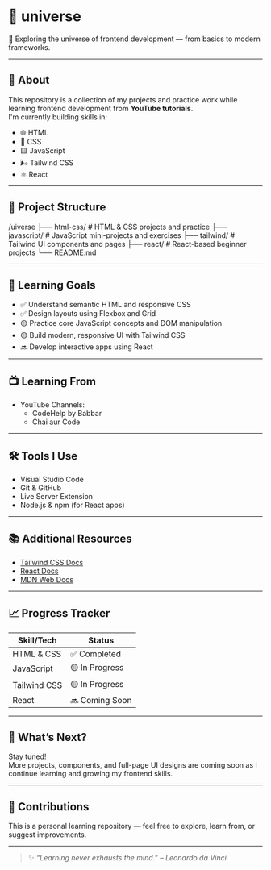 # 🌌 universe

🚀 Exploring the universe of frontend development — from basics to modern frameworks.

---

## 🧠 About

This repository is a collection of my projects and practice work while learning frontend development from **YouTube tutorials**.  
I'm currently building skills in:

- 🌐 HTML  
- 🎨 CSS  
- 🟨 JavaScript  
- 🌬️ Tailwind CSS  
- ⚛️ React

---

## 📁 Project Structure

/uiverse
├── html-css/ # HTML & CSS projects and practice
├── javascript/ # JavaScript mini-projects and exercises
├── tailwind/ # Tailwind UI components and pages
├── react/ # React-based beginner projects
└── README.md


---

## 🎯 Learning Goals

- ✅ Understand semantic HTML and responsive CSS  
- ✅ Design layouts using Flexbox and Grid  
- 🟡 Practice core JavaScript concepts and DOM manipulation  
- 🟡 Build modern, responsive UI with Tailwind CSS  
- 🔜 Develop interactive apps using React

---

## 📺 Learning From

- YouTube Channels:  
  - CodeHelp by Babbar  
  - Chai aur Code 

---

## 🛠 Tools I Use

- Visual Studio Code  
- Git & GitHub  
- Live Server Extension  
- Node.js & npm (for React apps)  

---

## 📚 Additional Resources

- [Tailwind CSS Docs](https://tailwindcss.com/docs)  
- [React Docs](https://reactjs.org/docs/getting-started.html)  
- [MDN Web Docs](https://developer.mozilla.org/)  

---

## 📈 Progress Tracker

| Skill/Tech     | Status         |
|----------------|----------------|
| HTML & CSS     | ✅ Completed   |
| JavaScript     | 🟡 In Progress |
| Tailwind CSS   | 🟡 In Progress |
| React          | 🔜 Coming Soon |

---

## 🌟 What’s Next?

Stay tuned!  
More projects, components, and full-page UI designs are coming soon as I continue learning and growing my frontend skills.

---

## 🙌 Contributions

This is a personal learning repository — feel free to explore, learn from, or suggest improvements.

---

> ✨ *“Learning never exhausts the mind.” – Leonardo da Vinci*

